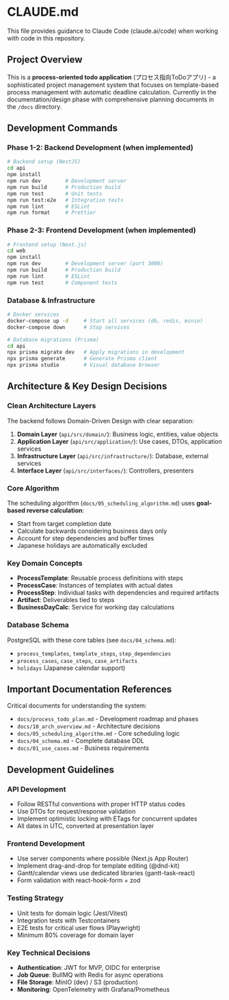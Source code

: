 # CLAUDE.md

This file provides guidance to Claude Code (claude.ai/code) when working with code in this repository.

## Project Overview

This is a **process-oriented todo application** (プロセス指向ToDoアプリ) - a sophisticated project management system that focuses on template-based process management with automatic deadline calculation. Currently in the documentation/design phase with comprehensive planning documents in the `/docs` directory.

## Development Commands

### Phase 1-2: Backend Development (when implemented)
```bash
# Backend setup (NestJS)
cd api
npm install
npm run dev        # Development server
npm run build      # Production build
npm run test       # Unit tests
npm run test:e2e   # Integration tests
npm run lint       # ESLint
npm run format     # Prettier
```

### Phase 2-3: Frontend Development (when implemented)
```bash
# Frontend setup (Next.js)
cd web
npm install
npm run dev        # Development server (port 3000)
npm run build      # Production build
npm run lint       # ESLint
npm run test       # Component tests
```

### Database & Infrastructure
```bash
# Docker services
docker-compose up -d     # Start all services (db, redis, minio)
docker-compose down      # Stop services

# Database migrations (Prisma)
cd api
npx prisma migrate dev   # Apply migrations in development
npx prisma generate      # Generate Prisma client
npx prisma studio        # Visual database browser
```

## Architecture & Key Design Decisions

### Clean Architecture Layers
The backend follows Domain-Driven Design with clear separation:
1. **Domain Layer** (`api/src/domain/`): Business logic, entities, value objects
2. **Application Layer** (`api/src/application/`): Use cases, DTOs, application services
3. **Infrastructure Layer** (`api/src/infrastructure/`): Database, external services
4. **Interface Layer** (`api/src/interfaces/`): Controllers, presenters

### Core Algorithm
The scheduling algorithm (`docs/05_scheduling_algorithm.md`) uses **goal-based reverse calculation**:
- Start from target completion date
- Calculate backwards considering business days only
- Account for step dependencies and buffer times
- Japanese holidays are automatically excluded

### Key Domain Concepts
- **ProcessTemplate**: Reusable process definitions with steps
- **ProcessCase**: Instances of templates with actual dates
- **ProcessStep**: Individual tasks with dependencies and required artifacts
- **Artifact**: Deliverables tied to steps
- **BusinessDayCalc**: Service for working day calculations

### Database Schema
PostgreSQL with these core tables (see `docs/04_schema.md`):
- `process_templates`, `template_steps`, `step_dependencies`
- `process_cases`, `case_steps`, `case_artifacts`
- `holidays` (Japanese calendar support)

## Important Documentation References

Critical documents for understanding the system:
- `docs/process_todo_plan.md` - Development roadmap and phases
- `docs/10_arch_overview.md` - Architecture decisions
- `docs/05_scheduling_algorithm.md` - Core scheduling logic
- `docs/04_schema.md` - Complete database DDL
- `docs/01_use_cases.md` - Business requirements

## Development Guidelines

### API Development
- Follow RESTful conventions with proper HTTP status codes
- Use DTOs for request/response validation
- Implement optimistic locking with ETags for concurrent updates
- All dates in UTC, converted at presentation layer

### Frontend Development
- Use server components where possible (Next.js App Router)
- Implement drag-and-drop for template editing (@dnd-kit)
- Gantt/calendar views use dedicated libraries (gantt-task-react)
- Form validation with react-hook-form + zod

### Testing Strategy
- Unit tests for domain logic (Jest/Vitest)
- Integration tests with Testcontainers
- E2E tests for critical user flows (Playwright)
- Minimum 80% coverage for domain layer

### Key Technical Decisions
- **Authentication**: JWT for MVP, OIDC for enterprise
- **Job Queue**: BullMQ with Redis for async operations
- **File Storage**: MinIO (dev) / S3 (production)
- **Monitoring**: OpenTelemetry with Grafana/Prometheus